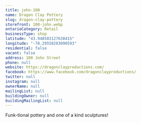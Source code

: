 ```yaml
---
title: john-100
name: Dragon Clay Pottery
slug: dragon-clay-pottery
storefront: 100-john.webp
ontarioCategory: Retail
businessType: shop
latitude: "43.948583127638415"
longitude: "-78.29558283090593"
residential: false
vacant: false
address: 100 John Street
phone: null
website: https://dragonclayproductions.com/
facebook: https://www.facebook.com/dragonclayproductions/
twitter: null
instagram: null
ownerName: null
mailingList: null
buildingOwner: null
buildingMailingList: null
---
```

Funk-tional pottery and one of a kind sculptures!
